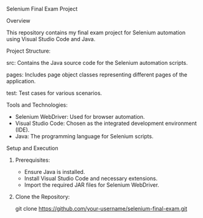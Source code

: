 Selenium Final Exam Project

Overview

This repository contains my final exam project for Selenium automation using Visual Studio Code and Java. 

Project Structure:

src: Contains the Java source code for the Selenium automation scripts.

pages: Includes page object classes representing different pages of the application.

test: Test cases for various scenarios.


Tools and Technologies:

- Selenium WebDriver: Used for browser automation.
- Visual Studio Code: Chosen as the integrated development environment (IDE).
- Java: The programming language for Selenium scripts.

 Setup and Execution

1. Prerequisites:
   - Ensure Java is installed.
   - Install Visual Studio Code and necessary extensions.
   - Import the required JAR files for Selenium WebDriver.

2. Clone the Repository:
   
   git clone https://github.com/your-username/selenium-final-exam.git
  
